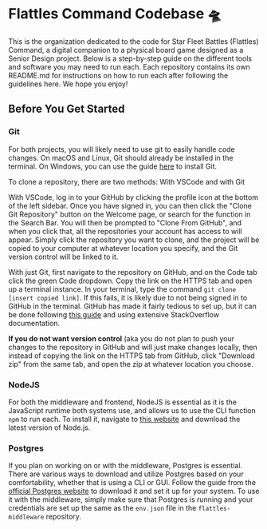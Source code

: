 # Flattles Command Codebase 🛸

This is the organization dedicated to the code for Star Fleet Battles (Flattles) Command, a digital companion to a physical board game designed as a Senior Design project. Below is a step-by-step guide on the different tools and software you may need to run each. Each repository contains its own README.md for instructions on how to run each after following the guidelines here. We hope you enjoy!

## Before You Get Started
### Git
For both projects, you will likely need to use git to easily handle code changes. On macOS and Linux, Git should already be installed in the terminal. On Windows, you can use the guide [here](https://git-scm.com/book/en/v2/Getting-Started-Installing-Git) to install Git.

To clone a repository, there are two methods: With VSCode and with Git

With VSCode, log in to your GitHub by clicking the profile icon at the bottom of the left sidebar. Once you have signed in, you can then click the "Clone Git Repository" button on the Welcome page, or search for the function in the Search Bar. You will then be prompted to "Clone From GitHub", and when you click that, all the repositories your account has access to will appear. Simply click the repository you want to clone, and the project will be copied to your computer at whatever location you specify, and the Git version control will be linked to it.

With just Git, first navigate to the repository on GitHub, and on the Code tab click the green Code dropdown. Copy the link on the HTTPS tab and open up a terminal instance. In your terminal, type the command `git clone [insert copied link]`. If this fails, it is likely due to not being signed in to GitHub in the terminal. GitHub has made it fairly tedious to set up, but it can be done following [this guide](https://docs.github.com/en/authentication/keeping-your-account-and-data-secure/managing-your-personal-access-tokens) and using extensive StackOverflow documentation.

**If you do not want version control** (aka you do not plan to push your changes to the repository in GitHub and will just make changes locally, then instead of copying the link on the HTTPS tab from GitHub, click "Download zip" from the same tab, and open the zip at whatever location you choose.

### NodeJS
For both the middleware and frontend, NodeJS is essential as it is the JavaScript runtime both systems use, and allows us to use the CLI function `npm` to run each. To install it, navigate to [this website](https://nodejs.org/en) and download the latest version of Node.js.

### Postgres
If you plan on working on or with the middleware, Postgres is essential. There are various ways to download and utilize Postgres based on your comfortability, whether that is using a CLI or GUI.
Follow the guide from the [official Postgres website](https://www.postgresql.org/download/) to download it and set it up for your system. To use it with the middleware, simply make sure that Postgres is running and your credentials are set up the same as the `env.json` file in the `flattles-middleware` repository.
